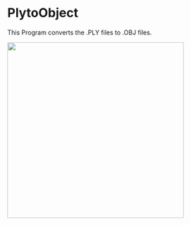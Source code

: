 # PlytoObject
This Program converts the .PLY files to .OBJ files.


<img src = "https://user-images.githubusercontent.com/65455865/160182132-0c89613b-96e8-4676-8b95-21d6ad5ba3b9.png" width = 400>
